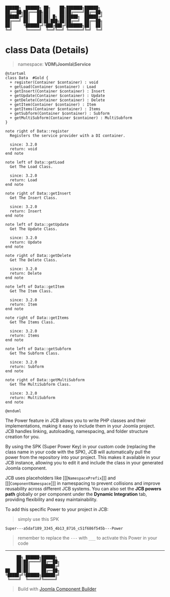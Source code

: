 ```
██████╗  ██████╗ ██╗    ██╗███████╗██████╗
██╔══██╗██╔═══██╗██║    ██║██╔════╝██╔══██╗
██████╔╝██║   ██║██║ █╗ ██║█████╗  ██████╔╝
██╔═══╝ ██║   ██║██║███╗██║██╔══╝  ██╔══██╗
██║     ╚██████╔╝╚███╔███╔╝███████╗██║  ██║
╚═╝      ╚═════╝  ╚══╝╚══╝ ╚══════╝╚═╝  ╚═╝
```
# class Data (Details)
> namespace: **VDM\Joomla\Service**

```uml
@startuml
class Data  #Gold {
  + register(Container $container) : void
  + getLoad(Container $container) : Load
  + getInsert(Container $container) : Insert
  + getUpdate(Container $container) : Update
  + getDelete(Container $container) : Delete
  + getItem(Container $container) : Item
  + getItems(Container $container) : Items
  + getSubform(Container $container) : Subform
  + getMultiSubform(Container $container) : MultiSubform
}

note right of Data::register
  Registers the service provider with a DI container.

  since: 3.2.0
  return: void
end note

note left of Data::getLoad
  Get The Load Class.

  since: 3.2.0
  return: Load
end note

note right of Data::getInsert
  Get The Insert Class.

  since: 3.2.0
  return: Insert
end note

note left of Data::getUpdate
  Get The Update Class.

  since: 3.2.0
  return: Update
end note

note right of Data::getDelete
  Get The Delete Class.

  since: 3.2.0
  return: Delete
end note

note left of Data::getItem
  Get The Item Class.

  since: 3.2.0
  return: Item
end note

note right of Data::getItems
  Get The Items Class.

  since: 3.2.0
  return: Items
end note

note left of Data::getSubform
  Get The Subform Class.

  since: 3.2.0
  return: Subform
end note

note right of Data::getMultiSubform
  Get The MultiSubform Class.

  since: 3.2.0
  return: MultiSubform
end note
 
@enduml
```

The Power feature in JCB allows you to write PHP classes and their implementations, making it easy to include them in your Joomla project. JCB handles linking, autoloading, namespacing, and folder structure creation for you.

By using the SPK (Super Power Key) in your custom code (replacing the class name in your code with the SPK), JCB will automatically pull the power from the repository into your project. This makes it available in your JCB instance, allowing you to edit it and include the class in your generated Joomla component.

JCB uses placeholders like [[[`NamespacePrefix`]]] and [[[`ComponentNamespace`]]] in namespacing to prevent collisions and improve reusability across different JCB systems. You can also set the **JCB powers path** globally or per component under the **Dynamic Integration** tab, providing flexibility and easy maintainability.

To add this specific Power to your project in JCB:

> simply use this SPK
```
Super---a5daf189_3345_4b13_8716_c51f686f545b---Power
```
> remember to replace the `---` with `___` to activate this Power in your code

---
```
     ██╗ ██████╗██████╗
     ██║██╔════╝██╔══██╗
     ██║██║     ██████╔╝
██   ██║██║     ██╔══██╗
╚█████╔╝╚██████╗██████╔╝
 ╚════╝  ╚═════╝╚═════╝
```
> Build with [Joomla Component Builder](https://git.vdm.dev/joomla/Component-Builder)

